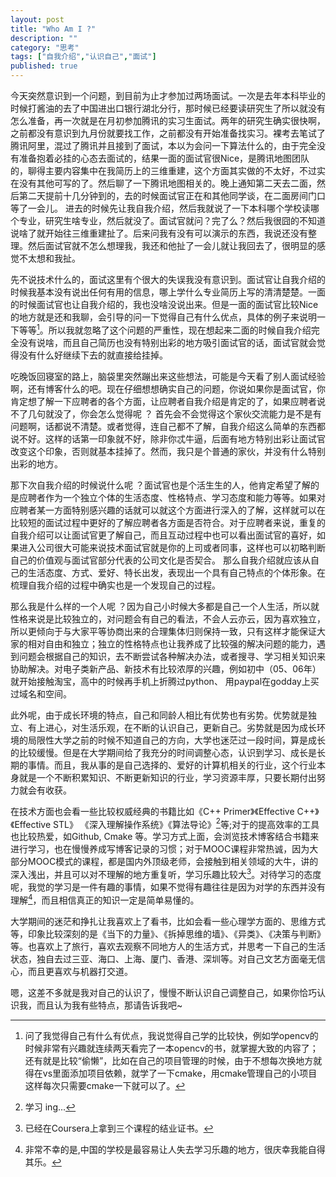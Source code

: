 ```yaml
---
layout: post
title: "Who Am I ?"
description: ""
category: "思考"
tags: ["自我介绍","认识自己","面试"]
published: true
---
```



今天突然意识到一个问题，到目前为止才参加过两场面试。一次是去年本科毕业的时候打酱油的去了中国进出口银行湖北分行，那时候已经要读研究生了所以就没有怎么准备，再一次就是在月初参加腾讯的实习生面试。两年的研究生确实很快啊，之前都没有意识到九月份就要找工作，之前都没有开始准备找实习。裸考去笔试了腾讯阿里，混过了腾讯并且接到了面试，本以为会问一下算法什么的，由于完全没有准备抱着必挂的心态去面试的，结果一面的面试官很Nice，是腾讯地图团队的，聊得主要内容集中在我简历上的三维重建，这个方面其实做的不太好，不过实在没有其他可写的了。然后聊了一下腾讯地图相关的。晚上通知第二天去二面，然后第二天提前十几分钟到的，去的时候面试官正在和其他同学谈，在二面房间门口等了一会儿。
进去的时候先让我自我介绍，然后我就说了一下本科哪个学校读哪个专业，研究生啥专业，然后就没了。面试官就问？完了么？然后我很囧的不知道说啥了就开始往三维重建扯了。后来问我有没有可以演示的东西，我说还没有整理。然后面试官就不怎么想理我，我还和他扯了一会儿就让我回去了，很明显的感觉不太想和我扯。

先不说技术什么的，面试这里有个很大的失误我没有意识到。面试官让自我介绍的时候我基本没有说出任何有用的信息，哪上学什么专业简历上写的清清楚楚。一面的时候面试官也让自我介绍的，我也没啥没说出来。但是一面的面试官比较Nice的地方就是还和我聊，会引导的问一下觉得自己有什么优点，具体的例子来说明一下等等[^interview_question]。所以我就忽略了这个问题的严重性，现在想起来二面的时候自我介绍完全没有说啥，而且自己简历也没有特别出彩的地方吸引面试官的话，面试官就会觉得没有什么好继续下去的就直接给挂掉。

吃晚饭回寝室的路上，脑袋里突然蹦出来这些想法，可能是今天看了别人面试经验啊，还有博客什么的吧。现在仔细想想确实自己的问题，你说如果你是面试官，你肯定想了解一下应聘者的各个方面，让应聘者自我介绍是肯定的了，如果应聘者说不了几句就没了，你会怎么觉得呢 ？ 首先会不会觉得这个家伙交流能力是不是有问题啊，话都说不清楚。或者觉得，连自己都不了解，自我介绍这么简单的东西都说不好。这样的话第一印象就不好，除非你忒牛逼，后面有地方特别出彩让面试官改变这个印象，否则就基本挂掉了。然而，我只是个普通的家伙，并没有什么特别出彩的地方。

那下次自我介绍的时候说什么呢 ？面试官也是个活生生的人，他肯定希望了解的是应聘者作为一个独立个体的生活态度、性格特点、学习态度和能力等等。如果对应聘者某一方面特别感兴趣的话就可以就这个方面进行深入的了解，这样就可以在比较短的面试过程中更好的了解应聘者各方面是否符合。对于应聘者来说，重复的自我介绍可以让面试官更了解自己，而且互动过程中也可以看出面试官的喜好，如果进入公司很大可能来说技术面试官就是你的上司或者同事，这样也可以初略判断自己的价值观与面试官部分代表的公司文化是否契合。 那么自我介绍就应该从自己的生活态度、方式、爱好、特长出发，表现出一个具有自己特点的个体形象。在梳理自我介绍的过程中确实也是一个发现自己的过程。

那么我是什么样的一个人呢 ？因为自己小时候大多都是自己一个人生活，所以就性格来说是比较独立的，对问题会有自己的看法，不会人云亦云，因为喜欢独立，所以更倾向于与大家平等协商出来的合理集体归则保持一致，只有这样才能保证大家的相对自由和独立；独立的性格特点也让我养成了比较强的解决问题的能力，遇到问题会根据自己的知识，去不断尝试各种解决办法，或者搜寻、学习相关知识来协助解决。对电子类新产品、新技术有比较浓厚的兴趣，例如初中（05、06年）就开始接触淘宝，高中的时候再手机上折腾过python、 用paypal在godday上买过域名和空间。

此外呢，由于成长环境的特点，自己和同龄人相比有优势也有劣势。优势就是独立、有上进心，对生活乐观，在不断的认识自己，更新自己。劣势就是因为成长环境的局限性大学之前的时候不知道自己的方向，大学也迷茫过一段时间，算是成长的比较缓慢。但是在大学期间给了我充分的时间调整心态，认识到学习、成长是长期的事情。而且，我从事的是自己选择的、爱好的计算机相关的行业，这个行业本身就是一个不断积累知识、不断更新知识的行业，学习资源丰厚，只要长期付出努力就会有收获。

在技术方面也会看一些比较权威经典的书籍比如《C++ Primer》《Effective C++》《Effective STL》 《深入理解操作系统》《算法导论》[^shu]等;对于的提高效率的工具也比较热爱，如Github, Cmake 等。学习方式上面，会浏览技术博客结合书籍来进行学习，也在慢慢养成写博客记录的习惯；对于MOOC课程非常热诚，因为大部分MOOC模式的课程，都是国内外顶级老师，会接触到相关领域的大牛，讲的深入浅出，并且可以对不理解的地方重复听，学习乐趣比较大[^coursera]。对待学习的态度呢，我觉的学习是一件有趣的事情，如果不觉得有趣往往是因为对学的东西并没有理解[^learn]，而且相信真正的知识一定是简单易懂的。

大学期间的迷茫和挣扎让我喜欢上了看书，比如会看一些心理学方面的、思维方式等，印象比较深刻的是《当下的力量》、《拆掉思维的墙》、《异类》、《决策与判断》等。也喜欢上了旅行，喜欢去观察不同地方人的生活方式，并思考一下自己的生活状态，独自去过三亚、海口、上海、厦门、香港、深圳等。对自己文艺方面毫无信心，而且更喜欢与机器打交道。

嗯，这差不多就是我对自己的认识了，慢慢不断认识自己调整自己，如果你恰巧认识我，而且认为我有些特点，那请告诉我吧~


[^interview_question]: 问了我觉得自己有什么有优点，我说觉得自己学的比较快，例如学opencv的时候非常有兴趣就连续两天看完了一本opencv的书，就掌握大致的内容了；还有就是比较“偷懒”，比如在自己的项目管理的时候，由于不想每次换地方就得在vs里面添加项目依赖，就学了一下cmake，用cmake管理自己的小项目这样每次只需要cmake一下就可以了。

[^shu]: 学习 ing...

[^coursera]: 已经在Coursera上拿到三个课程的结业证书。


[^learn]: 非常不幸的是,中国的学校是最容易让人失去学习乐趣的地方，很庆幸我能自得其乐。